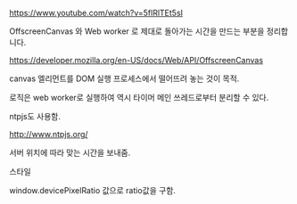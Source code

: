 https://www.youtube.com/watch?v=5flRlTEt5sI

OffscreenCanvas 와 Web worker 로 제대로 돌아가는 시간을 만드는 부분을 정리합니다.

https://developer.mozilla.org/en-US/docs/Web/API/OffscreenCanvas

canvas 엘리먼트를 DOM 실행 프로세스에서 떨어뜨려 놓는 것이 목적.

로직은 web worker로 실행하여 역시 타이머 메인 쓰레드로부터 분리할 수 있다.

ntpjs도 사용함.

http://www.ntpjs.org/

서버 위치에 따라 맞는 시간을 보내줌.

스타일

window.devicePixelRatio 값으로 ratio값을 구함.
